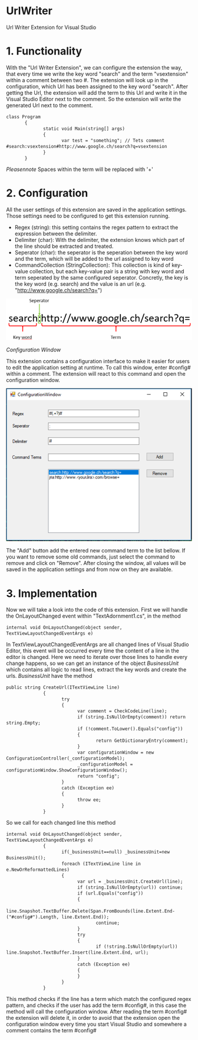 # UrlWriter
Url Writer Extension for Visual Studio

# 1. Functionality #
With the "Url Writer Extension", we can configure the extension the way, that every time we write the key word "search" and the term "vsextension" within a comment between two #. The extension will look up in the configuration, which Url has been assigned to the key word "search". After getting the Url, the extension will add the term to this Url and write it in the Visual Studio Editor next to the comment. So the extension will write the generated Url next to the comment.

```
class Program
       {
              static void Main(string[] args)
              {
                     var test = "something"; // Tets comment #search:vsextension#http://www.google.ch/search?q=vsextension
              }
       }

```
*Pleasennote* Spaces within the term will be replaced with '+'

# 2. Configuration #
All the user settings of this extension are saved in the application settings. 
Those settings need to be configured to get this extension running.
* Regex (string): this setting contains the regex pattern to extract the expression between the delimiter.
* Delimiter (char): With the delimiter, the extension knows which part of the line should be extracted and treated.
* Seperator (char): the seperator is the seperation between the key word and the term, which will be added to the url assigned to key word
* CommandCollection (StringCollection): This collection is kind of key-value collection, but each key-value pair is a string with key word and term seperated by the same configured seperator. Concretly, the key is the key word (e.g. search) and the value is an url (e.g. "http://www.google.ch/search?q=")

![](Screenshots/CommandTermExample.PNG)

*Configuration Window*

This extension contains a configuration interface to make it easier for users to edit the application setting at runtime.
To call this window, enter #config# within a comment. The extension will react to this command and open the configuration window.

![](Screenshots/ConfigurationWindow.PNG)

The "Add" button add the entered new command term to the list bellow. If you want to remove some old commands, just select the command to remove and click on "Remove".
After closing the window, all values will be saved in the application settings and from now on they are available.

# 3. Implementation #

Now we will take a look into the code of this extension.
First we will handle the OnLayoutChanged event within "TextAdornment1.cs", in the method 

```
internal void OnLayoutChanged(object sender, TextViewLayoutChangedEventArgs e)
```
In TextViewLayoutChangedEventArgs are all changed lines of Visual Studio Editor, this event will be occurred every time the content of a line in the editor is changed.
Here we need to iterate over those lines to handle every change happens, so we can get an instance of the object *BusinessUnit* which contains all logic to read lines, extract the key words and create the urls.
*BusinessUnit* have the method

```
public string CreateUrl(ITextViewLine line)
              {
                     try
                     {
                           var comment = CheckCodeLine(line);
                           if (string.IsNullOrEmpty(comment)) return string.Empty;
                           if (!comment.ToLower().Equals("config"))
                           {
                                  return GetDictionaryEntry(comment);
                           }
                           var configurationWindow = new ConfigurationController(_configurationModel);
                           _configurationModel = configurationWindow.ShowConfigurationWindow();
                           return "config";
                     }
                     catch (Exception ee)
                     {
                           throw ee;
                     }
              }
```
So we call for each changed line this method

```
internal void OnLayoutChanged(object sender, TextViewLayoutChangedEventArgs e)
              {
                     if(_businessUnit==null) _businessUnit=new BusinessUnit();
                     foreach (ITextViewLine line in e.NewOrReformattedLines)
                     {
                           var url = _businessUnit.CreateUrl(line);
                           if (string.IsNullOrEmpty(url)) continue;
                           if (url.Equals("config"))
                           {
                                  line.Snapshot.TextBuffer.Delete(Span.FromBounds(line.Extent.End-("#config#").Length, line.Extent.End));      
                                  continue;
                           }
                           try
                           {
                                  if (!string.IsNullOrEmpty(url)) line.Snapshot.TextBuffer.Insert(line.Extent.End, url);
                           }
                           catch (Exception ee)
                           {                                 
                           }
                     }
              }
```
This method checks if the line has a term which match the configured regex pattern, and checks if the user has add the term #config#, in this case the method will call the configuration window. 
After reading the term #config# the extension will delete it, in order to avoid that the extension open the configuration window every time you start Visual Studio and somewhere a comment contains the term #config#



